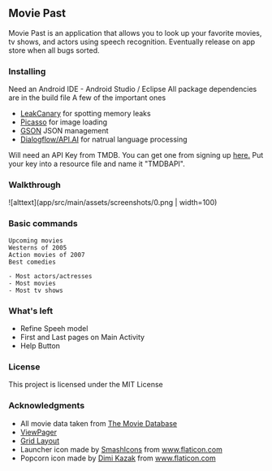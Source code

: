 ## Movie Past

Movie Past is an application that allows you to look up your favorite movies, tv shows, and actors using speech recognition.
Eventually release on app store when all bugs sorted.

### Installing

Need an Android IDE - Android Studio / Eclipse
All package dependencies are in the build file
A few of the important ones

* [LeakCanary](https://github.com/square/leakcanary) for spotting memory leaks
* [Picasso](https://github.com/square/picasso) for image loading
* [GSON](https://github.com/google/gson) JSON management
* [Dialogflow/API.AI](https://github.com/dialogflow/dialogflow-android-client) for natrual language processing

Will need an API Key from TMDB. You can get one from signing up [here.](https://www.themoviedb.org/account/signup)
Put your key into a resource file and name it "TMDBAPI".

### Walkthrough

![alttext](app/src/main/assets/screenshots/0.png | width=100)

### Basic commands
```
Upcoming movies
Westerns of 2005
Action movies of 2007
Best comedies
```
```
- Most actors/actresses
- Most movies
- Most tv shows
```
### What's left
* Refine Speeh model
* First and Last pages on Main Activity
* Help Button
### License

This project is licensed under the MIT License

### Acknowledgments
* All movie data taken from [The Movie Database](https://www.themoviedb.org/?language=en)
* [ViewPager](https://www.youtube.com/watch?v=kaZCrPhayL0)
* [Grid Layout](https://www.youtube.com/watch?v=HuAKlyHbKwE)
* Launcher icon made by [SmashIcons](https://www.flaticon.com/authors/smashicons) from www.flaticon.com
* Popcorn icon made by [Dimi Kazak](https://www.flaticon.com/authors/dimi-kazak) from www.flaticon.com 
